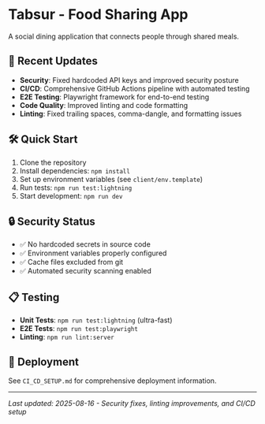 # Tabsur - Food Sharing App

A social dining application that connects people through shared meals.

## 🚀 Recent Updates

- **Security**: Fixed hardcoded API keys and improved security posture
- **CI/CD**: Comprehensive GitHub Actions pipeline with automated testing
- **E2E Testing**: Playwright framework for end-to-end testing
- **Code Quality**: Improved linting and code formatting
- **Linting**: Fixed trailing spaces, comma-dangle, and formatting issues

## 🛠️ Quick Start

1. Clone the repository
2. Install dependencies: `npm install`
3. Set up environment variables (see `client/env.template`)
4. Run tests: `npm run test:lightning`
5. Start development: `npm run dev`

## 🔒 Security Status

- ✅ No hardcoded secrets in source code
- ✅ Environment variables properly configured
- ✅ Cache files excluded from git
- ✅ Automated security scanning enabled

## 📋 Testing

- **Unit Tests**: `npm run test:lightning` (ultra-fast)
- **E2E Tests**: `npm run test:playwright`
- **Linting**: `npm run lint:server`

## 🚀 Deployment

See `CI_CD_SETUP.md` for comprehensive deployment information.

---

*Last updated: 2025-08-16 - Security fixes, linting improvements, and CI/CD setup*
